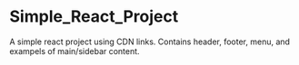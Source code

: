 # Simple_React_Project
A simple react project using CDN links. Contains header, footer, menu, and exampels of main/sidebar content.
